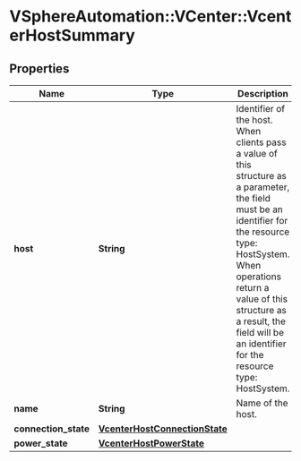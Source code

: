 # VSphereAutomation::VCenter::VcenterHostSummary

## Properties
Name | Type | Description | Notes
------------ | ------------- | ------------- | -------------
**host** | **String** | Identifier of the host. When clients pass a value of this structure as a parameter, the field must be an identifier for the resource type: HostSystem. When operations return a value of this structure as a result, the field will be an identifier for the resource type: HostSystem. | [optional] 
**name** | **String** | Name of the host. | [optional] 
**connection_state** | [**VcenterHostConnectionState**](VcenterHostConnectionState.md) |  | [optional] 
**power_state** | [**VcenterHostPowerState**](VcenterHostPowerState.md) |  | [optional] 


